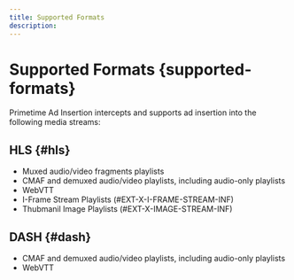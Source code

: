 ```yaml
---
title: Supported Formats
description: 
---
```


# Supported Formats {supported-formats}

Primetime Ad Insertion intercepts and supports ad insertion into the following media streams:

## HLS {#hls}

- Muxed audio/video fragments playlists
- CMAF and demuxed audio/video playlists, including audio-only playlists
- WebVTT
- I-Frame Stream Playlists (#EXT-X-I-FRAME-STREAM-INF)
- Thubmanil Image Playlists (#EXT-X-IMAGE-STREAM-INF)

## DASH {#dash}

- CMAF and demuxed audio/video playlists, including audio-only playlists
- WebVTT

